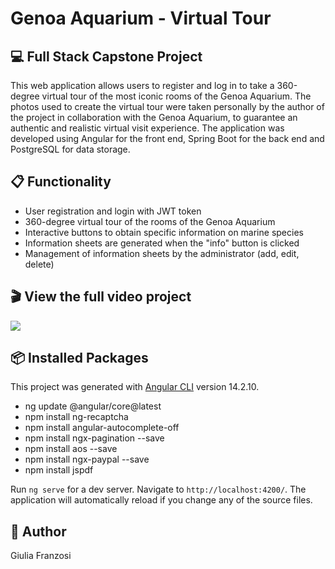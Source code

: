 # Genoa Aquarium - Virtual Tour
## 💻 Full Stack Capstone Project

This web application allows users to register and log in to take a 360-degree virtual tour of the most iconic rooms of the Genoa Aquarium.
The photos used to create the virtual tour were taken personally by the author of the project in collaboration with the Genoa Aquarium, to guarantee an authentic and realistic virtual visit experience. The application was developed using Angular for the front end, Spring Boot for the back end and PostgreSQL for data storage.


## 📋 Functionality
* User registration and login with JWT token
* 360-degree virtual tour of the rooms of the Genoa Aquarium
* Interactive buttons to obtain specific information on marine species
* Information sheets are generated when the "info" button is clicked
* Management of information sheets by the administrator (add, edit, delete)


## 🎬 View the full video project 
<a href="https://drive.google.com/file/d/1I8MyhRMK8z0xi85tRwnDISp7LUtbw8qK/view?usp=share_link"><img src="https://cdn.discordapp.com/attachments/1062060184379347096/1096487899618345131/preview.png"></a>

## 📦 Installed Packages 

This project was generated with [Angular CLI](https://github.com/angular/angular-cli) version 14.2.10.

* ng update @angular/core@latest 
* npm install ng-recaptcha 
* npm install angular-autocomplete-off
* npm install ngx-pagination --save 
* npm install aos --save
* npm install ngx-paypal --save
* npm install jspdf

Run `ng serve` for a dev server. Navigate to `http://localhost:4200/`. The application will automatically reload if you change any of the source files.


## 🪪 Author
Giulia Franzosi
